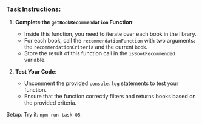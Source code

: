 ### Task Instructions:

1. **Complete the `getBookRecommendation` Function**:

   - Inside this function, you need to iterate over each book in the library.
   - For each book, call the `recommendationFunction` with two arguments: the `recommendationCriteria` and the current `book`.
   - Store the result of this function call in the `isBookRecommended` variable.

2. **Test Your Code**:
   - Uncomment the provided `console.log` statements to test your function.
   - Ensure that the function correctly filters and returns books based on the provided criteria.

Setup: Try it: `npm run task-05`
